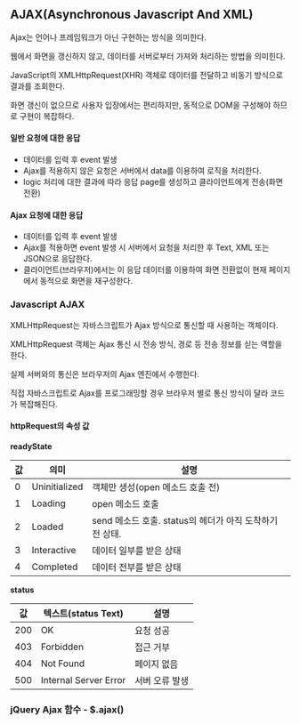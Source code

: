 ## AJAX(Asynchronous Javascript And XML)

Ajax는 언어나 프레임워크가 아닌 구현하는 방식을 의미한다.

웹에서 화면을 갱신하지 않고, 데이터를 서버로부터 가져와 처리하는 방법을 의미힌다.

JavaScript의 XMLHttpRequest(XHR) 객체로 데이터를 전달하고 비동기 방식으로 결과를 조회한다.

화면 갱신이 없으므로 사용자 입장에서는 편리하지만, 동적으로 DOM을 구성해야 하므로 구현이 복잡하다.



#### 일반 요청에 대한 응답

- 데이터를 입력 후 event 발생
- Ajax를 적용하지 않은 요청은 서버에서 data를 이용하여 로직을 처리한다.
- logic 처리에 대한 결과에 따라 응답 page를 생성하고 클라이언트에게 전송(화면 전환)

#### Ajax 요청에 대한 응답

- 데이터를 입력 후 event 발생
- Ajax를 적용하면 event 발생 시 서버에서 요청을 처리한 후 Text, XML 또는 JSON으로 응답한다.
- 클라이언트(브라우저)에서는 이 응답 데이터를 이용하여 화면 전환없이 현재 페이지에서 동적으로 화면을 재구성한다.



### Javascript AJAX

XMLHttpRequest는 자바스크립트가 Ajax 방식으로 통신할 때 사용하는 객체이다.

XMLHttpRequest 객체는 Ajax 통신 시 전송 방식, 경로 등 전송 정보를 싣는 역할을 한다.

실제 서버와의 통신은 브라우저의 Ajax 엔진에서 수행한다.

직접 자바스크립트로 Ajax를 프로그래밍할 경우 브라우저 별로 통신 방식이 달라 코드가 복잡해진다.



#### httpRequest의 속성 값

**readyState**

| 값   | 의미          | 설명                                                     |
| ---- | ------------- | -------------------------------------------------------- |
| 0    | Uninitialized | 객체만 생성(open 메소드 호출 전)                         |
| 1    | Loading       | open 메소드 호출                                         |
| 2    | Loaded        | send 메소드 호출. status의 헤더가 아직 도착하기 전 상태. |
| 3    | Interactive   | 데이터 일부를 받은 상태                                  |
| 4    | Completed     | 데이터 전부를 받은 상태                                  |

**status**

| 값   | 텍스트(status Text)   | 설명           |
| ---- | --------------------- | -------------- |
| 200  | OK                    | 요청 성공      |
| 403  | Forbidden             | 접근 거부      |
| 404  | Not Found             | 페이지 없음    |
| 500  | Internal Server Error | 서버 오류 발생 |





### jQuery Ajax 함수 - $.ajax()

